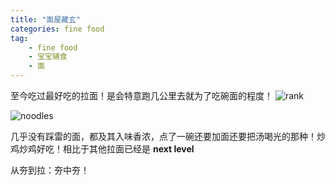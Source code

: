 ```yaml
---
title: "面屋藏玄"
categories: fine food
tag: 
    - fine food
    - 宝宝辅食
    - 面
---
```


至今吃过最好吃的拉面！是会特意跑几公里去就为了吃碗面的程度！
![rank](/food/king_meme.PNG)

![noodles](/food/cangxuan.jpg)

几乎没有踩雷的面，都及其入味香浓，点了一碗还要加面还要把汤喝光的那种！炒鸡炒鸡好吃！相比于其他拉面已经是 **next level**

从夯到拉：夯中夯！

